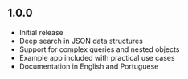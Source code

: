 ## 1.0.0

* Initial release
* Deep search in JSON data structures
* Support for complex queries and nested objects
* Example app included with practical use cases
* Documentation in English and Portuguese
